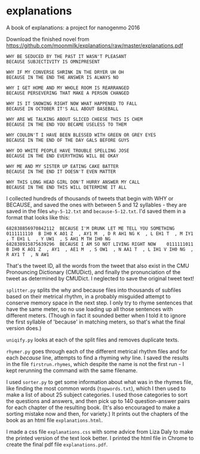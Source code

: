 # explanations
A book of explanations: a project for nanogenmo 2016

Download the finished novel from https://github.com/moonmilk/explanations/raw/master/explanations.pdf

```
WHY BE SEDUCED BY THE PAST IT WASN'T PLEASANT 
BECAUSE SUBJECTIVITY IS OMNIPRESENT 

WHY IF MY CONVERSE SHRINK IN THE DRYER UH OH 
BECAUSE IN THE END THE ANSWER IS ALWAYS NO 

WHY I GET HOME AND MY WHOLE ROOM IS REARRANGED 
BECAUSE PERSEVERING THAT MAKE A PERSON CHANGED 

WHY IS IT SNOWING RIGHT NOW WHAT HAPPENED TO FALL 
BECAUSE IN OCTOBER IT'S ALL ABOUT BASEBALL 

WHY ARE WE TALKING ABOUT SLICED CHEESE THIS IS CHEM 
BECAUSE IN THE END YOU BECAME USELESS TO THEM 

WHY COULDN'T I HAVE BEEN BLESSED WITH GREEN OR GREY EYES 
BECAUSE IN THE END OF THE DAY GALS BEFORE GUYS 

WHY DO WHITE PEOPLE HAVE TROUBLE SPELLING JOSE 
BECAUSE IN THE END EVERYTHING WILL BE OKAY 

WHY ME AND MY SISTER UP EATING CAKE BATTER 
BECAUSE IN THE END IT DOESN'T EVEN MATTER 

WHY THIS LONG HEAD GIRL DON'T HURRY ANSWER MY CALL 
BECAUSE IN THE END THIS WILL DETERMINE IT ALL 
```

I collected hundreds of thousands of tweets that begin with WHY or BECAUSE, and saved the ones with between 5 and 12 syllables - they are saved in the files `why-5-12.txt` and `because-5-12.txt`. I'd saved them in a format that looks like this:

```
682838856970842112	BECAUSE I'M DRUNK LET ME TELL YOU SOMETHING	0111111110	B IH0 K AO1 Z  , AY1 M  , D R AH1 NG K  , L EH1 T  , M IY1  , T EH1 L  , Y UW1  , S AH1 M TH IH0 NG 
682838915875639296	BECAUSE I AM SO NOT LIVING RIGHT NOW	0111111011	B IH0 K AO1 Z  , AY1  , AE1 M  , S OW1  , N AA1 T  , L IH1 V IH0 NG  , R AY1 T  , N AW1 
```

That's the tweet ID, all the words from the tweet that also exist in the CMU Pronouncing Dictionary (CMUDict), and finally the pronunciation of the tweet as determined by CMUDict. I neglected to save the original tweet text!

`splitter.py` splits the why and because files into thousands of subfiles based on their metrical rhythm, in a probably misguided attempt to conserve memory space in the next step. I only try to rhyme sentences that have the same meter, so no use loading up all those sentences with different meters. (Though in fact it sounded better when I told it to ignore the first syllable of 'because' in matching meters, so that's what the final version does.)

`uniqify.py` looks at each of the split files and removes duplicate texts.

`rhymer.py` goes through each of the different metrical rhythm files and for each _because_ line, attempts to find a rhyming _why_ line. I saved the results in the file `firstrun.rhymes`, which despite the name is not the first run - I kept rerunning the command with the same filename.

I used `sorter.py` to get some information about what was in the rhymes file, like finding the most common words (`topwords.txt`), which I then used to make a list of about 25 subject categories. I used those categories to sort the questions and answers, and then pick up to 140 question-answer pairs for each chapter of the resulting book. (It's also encouraged to make a sorting mistake now and then, for variety.) It prints out the chapters of the book as an html file `explanations.html`. 

I made a css file `explanations.css` with some advice from Liza Daly to make the printed version of the text look better. I printed the html file in Chrome to create the final pdf file `explanations.pdf`.
